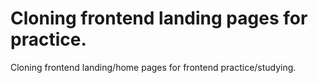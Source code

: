# Cloning frontend landing pages for practice.

Cloning frontend landing/home pages for frontend practice/studying.